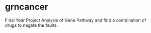 # grncancer
Final Year Project
Analysis of Gene Pathway and find a combination of drugs to negate the faults.
